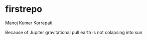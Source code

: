 # firstrepo
Manoj Kumar Korrapati

Because of Jupiter gravitational pull earth is not colapsing into sun
